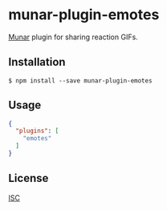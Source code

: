 # munar-plugin-emotes

[Munar] plugin for sharing reaction GIFs.

## Installation

```shell
$ npm install --save munar-plugin-emotes
```

## Usage

```json
{
  "plugins": [
    "emotes"
  ]
}
```

## License

[ISC]

[Munar]: http://munar.space
[ISC]: ../../LICENSE

